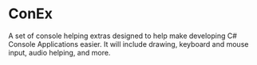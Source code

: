 ConEx
=====

A set of console helping extras designed to help make developing C# Console Applications easier. It will include drawing, keyboard and mouse input, audio helping, and more.
